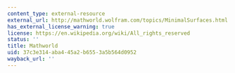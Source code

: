 ```yaml
---
content_type: external-resource
external_url: http://mathworld.wolfram.com/topics/MinimalSurfaces.html
has_external_license_warning: true
license: https://en.wikipedia.org/wiki/All_rights_reserved
status: ''
title: Mathworld
uid: 37c3e314-aba4-45a2-b655-3a5b564d0952
wayback_url: ''
---
```

